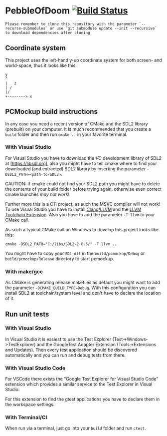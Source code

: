 # PebbleOfDoom [![Build Status](https://travis-ci.com/Helco/PebbleOfDoom.svg?token=ppZoE6wRQrszEciSQ3hJ&branch=master)](https://travis-ci.com/Helco/PebbleOfDoom)

```
Please remember to clone this repository with the parameter `--recurse-submodules` or use `git submodule update --init --recursive` to download dependencies after cloning
```

## Coordinate system

This project uses the left-hand y-up coordinate system for both screen- and world-space, thus it looks like this:

```
y
^
|   z
| /
|/
+--------> x
```

## PCMockup build instructions

In any case you need a recent version of CMake and the SDL2 library (prebuilt) on your computer. It is much recommended that you create a `build` folder and then run `cmake ..` in your favorite terminal.

### With Visual Studio

For Visual Studio you have to download the *VC* development library of SDL2 at [https://libsdl.org], also you might have to tell cmake where to find your downloaded (and extracted) SDL2 library by inserting the parameter `-DSDL2_PATH=<path-to-SDL2>`.

CAUTION: If cmake could not find your SDL2 path you might have to delete the contents of your build folder before trying again, otherwise even correct cmake launches *may not work*!

Further more this is a C11 project, as such the MSVC compiler will not work! To use Visual Studio you have to install [Clang/LLVM](http://releases.llvm.org/download.html) and the [LLVM Toolchain Extension](https://marketplace.visualstudio.com/items?itemName=LLVMExtensions.llvm-toolchain). Also you have to add the parameter `-T llvm` to your CMake call.

As such a typical CMake call on Windows to develop this project looks like this:

```
cmake -DSDL2_PATH="C:/libs/SDL2-2.0.5/" -T llvm ..
```

You might have to copy your `SDL.dll` in the `build/pcmockup/Debug` or `build/pcmockup/Release` directory to start pcmockup.

### With make/gcc

As CMake is generating release makefiles as default you might want to add the parameter `-DCMAKE_BUILD_TYPE=Debug`. With this configuration you can install SDL2 at toolchain/system level and don't have to declare the location of it.

## Run unit tests

### With Visual Studio

In Visual Studio it is easiest to use the Test Explorer (Test->Windows->TestExplorer) and the GoogleTest Adapter Extension (Tools->Extensions and Updates). Then every test application should be discovered automatically and you can run and debug tests from there.

### With Visual Studio Code

For VSCode there exists the "Google Test Explorer for Visual Studio Code" extension which provides a similar service to the Test Explorer in Visual Studio.

For this extension to find the gtest applications you have to declare them in the workspace settings.

### With Terminal/CI

When run via a terminal, just go into your `build` folder and run `ctest`.
